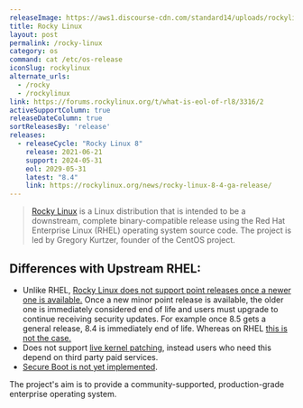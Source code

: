 ```yaml
---
releaseImage: https://aws1.discourse-cdn.com/standard14/uploads/rockylinux/original/2X/a/aa4ff9ead76ab2a0e52518e778a69cc666add4e9.png
title: Rocky Linux
layout: post
permalink: /rocky-linux
category: os
command: cat /etc/os-release
iconSlug: rockylinux
alternate_urls:
  - /rocky
  - /rockylinux
link: https://forums.rockylinux.org/t/what-is-eol-of-rl8/3316/2
activeSupportColumn: true
releaseDateColumn: true
sortReleasesBy: 'release'
releases:
  - releaseCycle: "Rocky Linux 8"
    release: 2021-06-21
    support: 2024-05-31
    eol: 2029-05-31
    latest: "8.4"
    link: https://rockylinux.org/news/rocky-linux-8-4-ga-release/
---
```


> [Rocky Linux](https://rockylinux.org/) is a Linux distribution that is intended to be a downstream, complete binary-compatible release using the Red Hat Enterprise Linux (RHEL) operating system source code. The project is led by Gregory Kurtzer, founder of the CentOS project.

## Differences with Upstream RHEL:

 - Unlike RHEL, [Rocky Linux does not support point releases once a newer one is available.](https://forums.rockylinux.org/t/what-is-eol-of-rl8/3316/10) Once a new minor point release is available, the older one is immediately considered end of life and users must upgrade to continue receiving security updates. For example once 8.5 gets a general release, 8.4 is immediately end of life. Whereas on RHEL [this is not the case.](https://access.redhat.com/articles/rhel-eus)
 - Does not support [live kernel patching](https://access.redhat.com/solutions/2206511), instead users who need this depend on third party paid services.
 - [Secure Boot is not yet implemented](https://github.com/rhboot/shim-review/issues/194).


The project's aim is to provide a community-supported, production-grade enterprise operating system.
